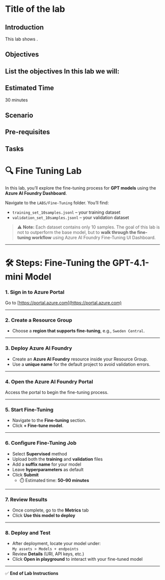 # Title of the lab

## Introduction 

This lab shows <provide intro>.

## Objectives 
 List the objectives
In this lab we will:
-	


## Estimated Time 

30 minutes 

## Scenario


## Pre-requisites

## Tasks



# 🔍 Fine Tuning Lab

In this lab, you’ll explore the fine-tuning process for **GPT models** using the **Azure AI Foundry Dashboard**.  

Navigate to the `LABS/Fine-Tuning` folder. You’ll find:

- `training_set_10samples.jsonl` – your training dataset  
- `validation_set_10samples.jsonl` – your validation dataset  

> ⚠️ **Note:** Each dataset contains only 10 samples. The goal of this lab is not to outperform the base model, but to **walk through the fine-tuning workflow** using Azure AI Foundry Fine-Tuning UI Dashboard.

---

# 🛠️ Steps: Fine-Tuning the GPT-4.1-mini Model

### 1. Sign in to Azure Portal  
Go to [https://portal.azure.com](https://portal.azure.com)

---

### 2. Create a Resource Group
- Choose a **region that supports fine-tuning**, e.g., `Sweden Central`.

---

### 3. Deploy Azure AI Foundry
- Create an **Azure AI Foundry** resource inside your Resource Group.  
- Use a **unique name** for the default project to avoid validation errors.

---

### 4. Open the Azure AI Foundry Portal  
Access the portal to begin the fine-tuning process.

---

### 5. Start Fine-Tuning  
- Navigate to the **Fine-tuning** section.  
- Click **+ Fine-tune model**.

---

### 6. Configure Fine-Tuning Job
- Select **Supervised** method  
- Upload both the **training** and **validation** files  
- Add a **suffix name** for your model  
- Leave **hyperparameters** as default  
- Click **Submit**  
  - ⏱️ Estimated time: **50–90 minutes**

---

### 7. Review Results
- Once complete, go to the **Metrics** tab  
- Click **Use this model to deploy**

---

### 8. Deploy and Test
- After deployment, locate your model under:  
  `My assets > Models + endpoints`
- Review **Details** (URI, API keys, etc.)  
- Click **Open in playground** to interact with your fine-tuned model

---

✅ **End of Lab Instructions**
